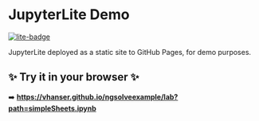 # JupyterLite Demo

[![lite-badge](https://jupyterlite.rtfd.io/en/latest/_static/badge.svg)](https://vhanser.github.io/ngsolveexample/lab?path=simpleSheets.ipynb)

JupyterLite deployed as a static site to GitHub Pages, for demo purposes.

## ✨ Try it in your browser ✨

➡️ **https://vhanser.github.io/ngsolveexample/lab?path=simpleSheets.ipynb**
